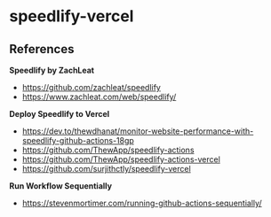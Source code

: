 # speedlify-vercel

## References

**Speedlify by ZachLeat**
- https://github.com/zachleat/speedlify
- https://www.zachleat.com/web/speedlify/

**Deploy Speedlify to Vercel**
- https://dev.to/thewdhanat/monitor-website-performance-with-speedlify-github-actions-18gp
- https://github.com/ThewApp/speedlify-actions
- https://github.com/ThewApp/speedlify-actions-vercel
- https://github.com/surjithctly/speedlify-vercel

**Run Workflow Sequentially**
- https://stevenmortimer.com/running-github-actions-sequentially/
